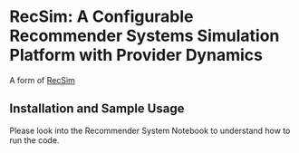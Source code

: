 # RecSim: A Configurable Recommender Systems Simulation Platform with Provider Dynamics

A form of [RecSim](https://github.com/google-research/recsim)

## Installation and Sample Usage

Please look into the Recommender System Notebook to understand how to run the code.
